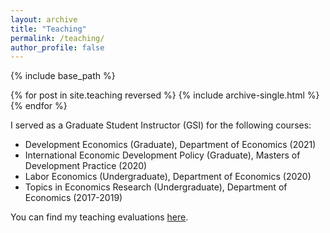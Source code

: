 ```yaml
---
layout: archive
title: "Teaching"
permalink: /teaching/
author_profile: false
---
```


{% include base_path %}

{% for post in site.teaching reversed %}
  {% include archive-single.html %}
{% endfor %}

I served as a Graduate Student Instructor (GSI) for the following courses:
* Development Economics (Graduate), Department of Economics (2021)
* International Economic Development Policy (Graduate), Masters of Development Practice (2020)
* Labor Economics (Undergraduate), Department of Economics (2020)
* Topics in Economics Research (Undergraduate), Department of Economics (2017-2019)

You can find my teaching evaluations [here](https://stephaniebonds.com/files/Bonds_Teaching_Evals_full.pdf). 


